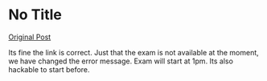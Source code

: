 # No Title

[Original Post](https://discourse.onlinedegree.iitm.ac.in/t/168832/42)

<p>Its fine the link is correct. Just that the exam is not available at the moment, we have changed the error message. Exam will start at 1pm. Its also hackable to start before.</p>